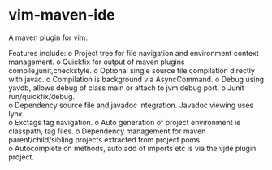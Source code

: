 vim-maven-ide
=============

A maven plugin for vim.

Features include:
    o Project tree for file navigation and environment context management.
    o Quickfix for output of maven plugins compile,junit,checkstyle. 
    o Optional single source file compilation directly with javac.
    o Compilation is background via AsyncCommand.
    o Debug using yavdb, allows debug of class main or attach to jvm debug 
       port.
    o Junit run/quickfix/debug.                   
    o Dependency source file and javadoc integration. Javadoc viewing uses
      lynx.                                       
    o Exctags tag navigation. 
    o Auto generation of project environment ie classpath, tag files.
    o Dependency management for maven parent/child/sibling projects extracted
      from project poms.                          
    o Autocomplete on methods, auto add of imports etc is via the vjde plugin 
      project.    